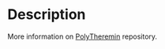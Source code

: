 # Description

More information on [PolyTheremin](https://github.com/MiCyg/PolyTheremin) repository. 